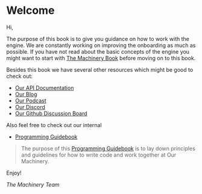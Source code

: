 # Welcome

Hi,

The purpose of this book is to give you guidance on how to work with the engine. We are constantly working on improving the onboarding as much as possible. If you have not read about the basic concepts of the engine you might want to start with  [The Machinery Book]({{the_machinery_book}}index.html) before moving on to this book.

Besides this book we have several other resources which might be good to check out:

- [Our API Documentation]({{docs}}apidoc.html)
- [Our Blog](https://ourmachinery.com/post/)
- [Our Podcast](https://anchor.fm/ourmachinery)
- [Our Discord](https://discord.gg/SHHSZaH)
- [Our Github Discussion Board](https://github.com/OurMachinery/themachinery-public/discussions)

Also feel free to check out our internal

- [Programming Guidebook](https://ourmachinery.com/apidoc/doc/guidebook.md.html)

> The purpose of this [Programming Guidebook](https://ourmachinery.com/apidoc/doc/guidebook.md.html) is to lay down principles and guidelines for how to write code and work together at Our Machinery.

Enjoy!

*The Machinery Team*
